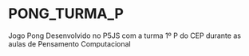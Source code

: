 # PONG_TURMA_P
Jogo Pong Desenvolvido no P5JS com a turma 1º P do CEP durante as aulas de Pensamento Computacional
